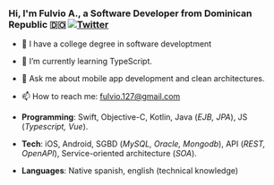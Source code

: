 ### Hi, I'm Fulvio A., a Software Developer from Dominican Republic 🇩🇴 [![Twitter](https://img.shields.io/badge/-Twitter-222222?style=flat-square&logo=twitter&logoColor=white&link=https://twitter.com/fulvio_moya/)](https://twitter.com/fulvio_moya) 

- :book: I have a college degree in software developtment


- 🌱 I’m currently learning TypeScript.
- 💬 Ask me about mobile app development and clean architectures.
- 📫 How to reach me: fulvio.127@gmail.com 
- **Programming**: Swift, Objective-C, Kotlin, Java (*EJB, JPA*), JS (*Typescript, Vue*).
- **Tech**: iOS, Android, SGBD (*MySQL, Oracle, Mongodb*), API (*REST, OpenAPI*), Service-oriented architecture (*SOA*).
- **Languages**: Native spanish, english (technical knowledge)
